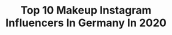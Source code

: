 ---
title: Top 10 Makeup Instagram Influencers In Germany In 2020
description: >-
  Find top makeup Instagram influencers in Germany in 2020. Most popular hashtags: #weekend #giveaway #love #neonmakeup.
platform: Instagram
profiles:
  - username: "evis_gomez"
    fullname: >-
      Evis | The summer kind of girl
    location: "Germany"
    followers: 5325
    engagement: 1619
    commentsToLikes: 0.213513
    id: ck0vyi8gq44jw0i19dksxvdzi
    verified: false
    hashtags: "#nightoutmakeup, #makeuplover, #makeupenthusiast, #igtvvideos"
  - username: "aliced__x"
    fullname: >-
      ℒea | ᴀʟᴡᴀʏꜱ ᴀ ᴘᴏꜱɪᴛɪᴠᴇ ᴍɪɴᴅ 🌙
    location: "Germany"
    followers: 8566
    engagement: 1671
    commentsToLikes: 0.060381
    id: ckap42v9g5lri0i78vnhz2fg3
    verified: false
    hashtags: "#sensualmood, #stayhome, #colognegirl, #selfietime"
  - username: "aleksandra.makeup"
    fullname: >-
      Aleksandra ♡
    location: "Germany"
    followers: 22910
    engagement: 657
    commentsToLikes: 0.091779
    id: ck8t6c34dd1s00j78lzkipxlx
    verified: false
    hashtags: "#lkhhmy, #bloggerinlife12, #catrice, #overknees"
  - username: "kristina.gosss"
    fullname: >-
      Kristina🤍
    location: "Germany"
    followers: 3097
    engagement: 1932
    commentsToLikes: 0.247999
    id: ck6u73kzej9wi0j718ajmsnmy
    verified: false
    hashtags: "#1minutemakeup, #darkmakeup, #makeupfanatic1, #qualitymakeup"
  - username: "lola.tattoogirl"
    fullname: >-
      Lo La
    location: "Germany"
    followers: 61047
    engagement: 748
    commentsToLikes: 0.024056
    id: ck9hc584xjug40j78ohwcf1f4
    verified: false
    hashtags: ""
  - username: "anni_hannover42"
    fullname: >-
      Anni
    location: "Germany"
    followers: 33914
    engagement: 310
    commentsToLikes: 0.085462
    id: ck8t5d32p9phn0j78mpj45f9u
    verified: false
    hashtags: "#calzedonia, #sunday, #girlwithglasses, #tuesdayshoesday"
  - username: "lenaaleew"
    fullname: >-
      ✨LENA✨
    location: "Germany"
    followers: 19952
    engagement: 844
    commentsToLikes: 0.151549
    id: ck5bxdhhfniiw0i11i4byow1e
    verified: false
    hashtags: "#staysafe, #rainbowmakeup, #makeupchallenge, #glowup"
  - username: "nicolebhm"
    fullname: >-
      Nicole Böhm 💄
    location: "Germany"
    followers: 32337
    engagement: 714
    commentsToLikes: 0.034395
    id: ck55j0g5pvyc30i112h9i9gxk
    verified: false
    hashtags: "#runwaymakeup, #quarantined, #pasteleyeshadow, #redlips"
  - username: "kiss._.make_up"
    fullname: >-
      💋Professional MAKE•UP•ARTIST 💄
    location: "Germany"
    followers: 5634
    engagement: 762
    commentsToLikes: 0.144461
    id: ck6tidfyx0ia60j714j222kqz
    verified: false
    hashtags: "#stayathome, #pigment, #casselfornia, #hoolabronzer"
  - username: "dzeni_xo"
    fullname: >-
      Dženita🇧🇦❤️🇹🇷
    location: "Germany"
    followers: 102517
    engagement: 196
    commentsToLikes: 0.078098
    id: ck0w35ow0rpth0i19sf0xkpam
    verified: false
    hashtags: "#ambassador, #shophudabeauty, #influlashes, #headphones"
---